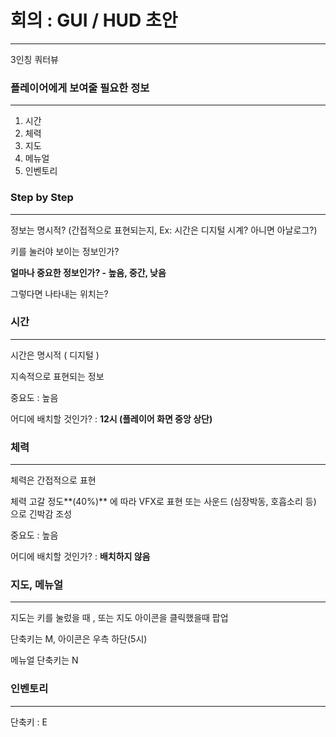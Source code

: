 # 회의 : GUI / HUD 초안

---

3인칭 쿼터뷰

### 플레이어에게 보여줄 필요한 정보

---

1. 시간
2. 체력
3. 지도
4. 메뉴얼
5. 인벤토리

### Step  by Step

---

정보는 명시적? (간접적으로 표현되는지, Ex: 시간은 디지털 시계? 아니면 아날로그?)

키를 눌러야 보이는 정보인가?

**얼마나 중요한 정보인가? - 높음,  중간, 낮음**

그렇다면 나타내는 위치는?

### 시간

---

시간은 명시적 ( 디지털 )

지속적으로 표현되는 정보

중요도 : 높음

어디에 배치할 것인가? : **12시 (플레이어 화면 중앙 상단)**

### 체력

---

체력은 간접적으로 표현

체력 고갈 정도**(40%)** 에 따라 VFX로 표현 또는 사운드 (심장박동, 호흡소리 등) 으로 긴박감 조성

중요도 : 높음

어디에 배치할 것인가? : **배치하지 않음** 

### 지도, 메뉴얼

---

지도는 키를 눌렀을 때 , 또는 지도 아이콘을 클릭했을때 팝업

단축키는 M, 아이콘은 우측 하단(5시)

메뉴얼 단축키는 N

### 인벤토리

---

단축키 : E
